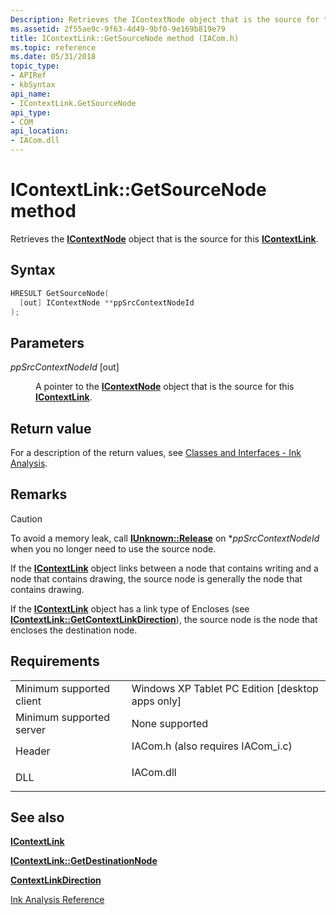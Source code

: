 ```yaml
---
Description: Retrieves the IContextNode object that is the source for this IContextLink.
ms.assetid: 2f55ae9c-9f63-4d49-9bf0-9e169b819e79
title: IContextLink::GetSourceNode method (IACom.h)
ms.topic: reference
ms.date: 05/31/2018
topic_type: 
- APIRef
- kbSyntax
api_name: 
- IContextLink.GetSourceNode
api_type: 
- COM
api_location: 
- IACom.dll
---
```


# IContextLink::GetSourceNode method

Retrieves the [**IContextNode**](icontextnode.md) object that is the source for this [**IContextLink**](icontextlink.md).

## Syntax


```C++
HRESULT GetSourceNode(
  [out] IContextNode **ppSrcContextNodeId
);
```



## Parameters

<dl> <dt>

*ppSrcContextNodeId* \[out\]
</dt> <dd>

A pointer to the [**IContextNode**](icontextnode.md) object that is the source for this [**IContextLink**](icontextlink.md).

</dd> </dl>

## Return value

For a description of the return values, see [Classes and Interfaces - Ink Analysis](classes-and-interfaces---ink-analysis.md).

## Remarks

> [!Caution]  
> To avoid a memory leak, call [**IUnknown::Release**](/windows/desktop/api/unknwn/nf-unknwn-iunknown-release) on \**ppSrcContextNodeId* when you no longer need to use the source node.

 

If the [**IContextLink**](icontextlink.md) object links between a node that contains writing and a node that contains drawing, the source node is generally the node that contains drawing.

If the [**IContextLink**](icontextlink.md) object has a link type of Encloses (see [**IContextLink::GetContextLinkDirection**](icontextlink-getcontextlinkdirection.md)), the source node is the node that encloses the destination node.

## Requirements



|                                     |                                                                                                               |
|-------------------------------------|---------------------------------------------------------------------------------------------------------------|
| Minimum supported client<br/> | Windows XP Tablet PC Edition \[desktop apps only\]<br/>                                                 |
| Minimum supported server<br/> | None supported<br/>                                                                                     |
| Header<br/>                   | <dl> <dt>IACom.h (also requires IACom\_i.c)</dt> </dl> |
| DLL<br/>                      | <dl> <dt>IACom.dll</dt> </dl>                          |



## See also

<dl> <dt>

[**IContextLink**](icontextlink.md)
</dt> <dt>

[**IContextLink::GetDestinationNode**](icontextlink-getdestinationnode.md)
</dt> <dt>

[**ContextLinkDirection**](contextlinkdirection.md)
</dt> <dt>

[Ink Analysis Reference](ink-analysis-reference.md)
</dt> </dl>

 

